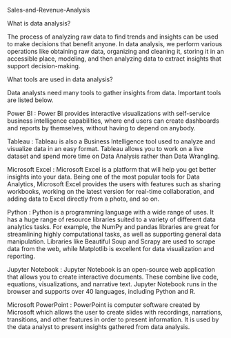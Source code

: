 Sales-and-Revenue-Analysis

What is data analysis?

The process of analyzing raw data to find trends and insights can be used to make decisions that benefit anyone. In data analysis, we perform various operations like obtaining raw data, organizing and cleaning it, storing it in an accessible place, modeling, and then analyzing data to extract insights that support decision-making.

What tools are used in data analysis?

Data analysts need many tools to gather insights from data. Important tools are listed below.

Power BI : Power BI provides interactive visualizations with self-service business intelligence capabilities, where end users can create dashboards and reports by themselves, without having to depend on anybody.

Tableau : Tableau is also a Business Intelligence tool used to analyze and visualize data in an easy format. Tableau allows you to work on a live dataset and spend more time on Data Analysis rather than Data Wrangling.

Microsoft Excel : Microsoft Excel is a platform that will help you get better insights into your data. Being one of the most popular tools for Data Analytics, Microsoft Excel provides the users with features such as sharing workbooks, working on the latest version for real-time collaboration, and adding data to Excel directly from a photo, and so on.

Python : Python is a programming language with a wide range of uses. It has a huge range of resource libraries suited to a variety of different data analytics tasks. For example, the NumPy and pandas libraries are great for streamlining highly computational tasks, as well as supporting general data manipulation. Libraries like Beautiful Soup and Scrapy are used to scrape data from the web, while Matplotlib is excellent for data visualization and reporting.

Jupyter Notebook : Jupyter Notebook is an open-source web application that allows you to create interactive documents. These combine live code, equations, visualizations, and narrative text. Jupyter Notebook runs in the browser and supports over 40 languages, including Python and R.

Microsoft PowerPoint : PowerPoint is computer software created by Microsoft which allows the user to create slides with recordings, narrations, transitions, and other features in order to present information. It is used by the data analyst to present insights gathered from data analysis.
